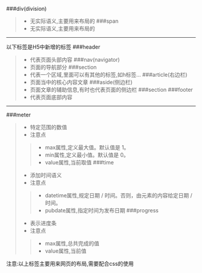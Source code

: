 ###div(division)
>* 无实际语义,主要用来布局的
###span
>* 无实际语义,主要用来布局的

---

以下标签是H5中新增的标签
###header
>* 代表页面头部内容
###nav(navigator)
>* 页面的导航部分
###section
>* 代表一个区域,里面可以有其他的标签,如h标签...
###article(右边栏)
>* 页面当中的核心内容文章
###aside(侧边栏)
>* 页面文章的辅助信息,有时也代表页面的侧边栏
###section
###footer
>* 代表页面底部内容
****
###meter
>* 特定范围的数值
>* 注意点
>> * max属性,定义最大值。默认值是 1。
>> * min属性,定义最小值。默认值是 0。
>> * value属性,当前取值
###time
>* 添加时间语义
>* 注意点
>> * datetime属性,规定日期 / 时间。否则，由元素的内容给定日期 / 时间。
>> * pubdate属性,指定时间为发布日期
###progress
>* 表示进度条
>* 注意点
>> * max属性,总共完成的值
>> * value属性,当前值

注意:以上标签主要用来网页的布局,需要配合css的使用